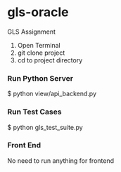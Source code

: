 # gls-oracle
GLS Assignment

1. Open Terminal
2. git clone project
3. cd to project directory

### Run Python Server
$ python view/api_backend.py

### Run Test Cases
$ python gls_test_suite.py

### Front End
No need to run anything for frontend
